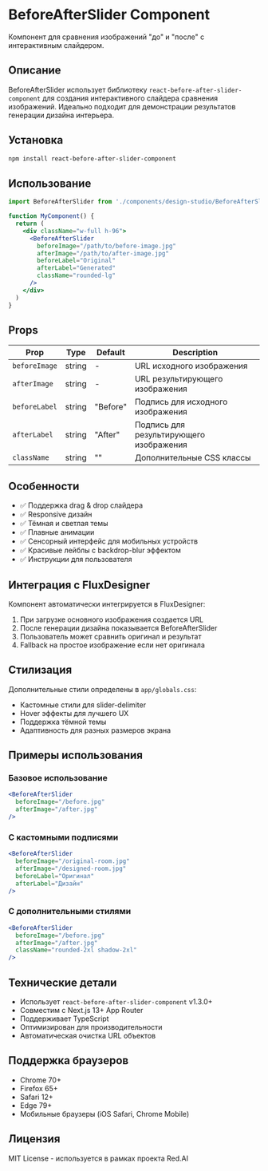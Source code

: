# BeforeAfterSlider Component

Компонент для сравнения изображений "до" и "после" с интерактивным слайдером.

## Описание

BeforeAfterSlider использует библиотеку `react-before-after-slider-component` для создания интерактивного слайдера сравнения изображений. Идеально подходит для демонстрации результатов генерации дизайна интерьера.

## Установка

```bash
npm install react-before-after-slider-component
```

## Использование

```jsx
import BeforeAfterSlider from './components/design-studio/BeforeAfterSlider'

function MyComponent() {
  return (
    <div className="w-full h-96">
      <BeforeAfterSlider 
        beforeImage="/path/to/before-image.jpg"
        afterImage="/path/to/after-image.jpg"
        beforeLabel="Original"
        afterLabel="Generated"
        className="rounded-lg"
      />
    </div>
  )
}
```

## Props

| Prop | Type | Default | Description |
|------|------|---------|-------------|
| `beforeImage` | string | - | URL исходного изображения |
| `afterImage` | string | - | URL результирующего изображения |
| `beforeLabel` | string | "Before" | Подпись для исходного изображения |
| `afterLabel` | string | "After" | Подпись для результирующего изображения |
| `className` | string | "" | Дополнительные CSS классы |

## Особенности

- ✅ Поддержка drag & drop слайдера
- ✅ Responsive дизайн
- ✅ Тёмная и светлая темы
- ✅ Плавные анимации
- ✅ Сенсорный интерфейс для мобильных устройств
- ✅ Красивые лейблы с backdrop-blur эффектом
- ✅ Инструкции для пользователя

## Интеграция с FluxDesigner

Компонент автоматически интегрируется в FluxDesigner:

1. При загрузке основного изображения создается URL
2. После генерации дизайна показывается BeforeAfterSlider
3. Пользователь может сравнить оригинал и результат
4. Fallback на простое изображение если нет оригинала

## Стилизация

Дополнительные стили определены в `app/globals.css`:

- Кастомные стили для slider-delimiter
- Hover эффекты для лучшего UX
- Поддержка тёмной темы
- Адаптивность для разных размеров экрана

## Примеры использования

### Базовое использование
```jsx
<BeforeAfterSlider 
  beforeImage="/before.jpg"
  afterImage="/after.jpg"
/>
```

### С кастомными подписями
```jsx
<BeforeAfterSlider 
  beforeImage="/original-room.jpg"
  afterImage="/designed-room.jpg"
  beforeLabel="Оригинал"
  afterLabel="Дизайн"
/>
```

### С дополнительными стилями
```jsx
<BeforeAfterSlider 
  beforeImage="/before.jpg"
  afterImage="/after.jpg"
  className="rounded-2xl shadow-2xl"
/>
```

## Технические детали

- Использует `react-before-after-slider-component` v1.3.0+
- Совместим с Next.js 13+ App Router
- Поддерживает TypeScript
- Оптимизирован для производительности
- Автоматическая очистка URL объектов

## Поддержка браузеров

- Chrome 70+
- Firefox 65+
- Safari 12+
- Edge 79+
- Мобильные браузеры (iOS Safari, Chrome Mobile)

## Лицензия

MIT License - используется в рамках проекта Red.AI 